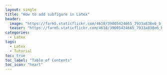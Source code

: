 ```yaml
---
layout: single
title: "How to add subfigure in Latex"
header: 
  image: "https://farm5.staticflickr.com/4618/39005424665_7933a838e6_b.jpg"
  teaser: "https://farm5.staticflickr.com/4618/39005424665_7933a838e6_b.jpg"
categories: 
  - Latex
tags:
  - Latex
  - Tutorial
toc: true
toc_label: "Table of Contents"
toc_icon: "heart" 
---
```



